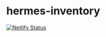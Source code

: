 # hermes-inventory

[![Netlify Status](https://api.netlify.com/api/v1/badges/33fafc2a-f8bb-46de-86b0-12b01fcde24e/deploy-status)](https://app.netlify.com/sites/hermes-inventory-web/deploys)